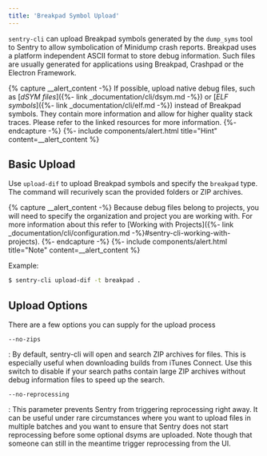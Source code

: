 ```yaml
---
title: 'Breakpad Symbol Upload'
---
```


`sentry-cli` can upload Breakpad symbols generated by the `dump_syms` tool to Sentry to allow symbolication of Minidump crash reports. Breakpad uses a platform independent ASCII format to store debug information. Such files are usually generated for applications using Breakpad, Crashpad or the Electron Framework.

{% capture __alert_content -%}
If possible, upload native debug files, such as [_dSYM files_]({%- link _documentation/cli/dsym.md -%}) or [_ELF symbols_]({%- link _documentation/cli/elf.md -%}) instead of Breakpad symbols. They contain more information and allow for higher quality stack traces. Please refer to the linked resources for more information.
{%- endcapture -%}
{%- include components/alert.html
  title="Hint"
  content=__alert_content
%}

## Basic Upload

Use `upload-dif` to upload Breakpad symbols and specify the `breakpad` type. The command will recurively scan the provided folders or ZIP archives.

{% capture __alert_content -%}
Because debug files belong to projects, you will need to specify the organization and project you are working with. For more information about this refer to [Working with Projects]({%- link _documentation/cli/configuration.md -%}#sentry-cli-working-with-projects).
{%- endcapture -%}
{%- include components/alert.html
  title="Note"
  content=__alert_content
%}

Example:

```bash
$ sentry-cli upload-dif -t breakpad .
```

## Upload Options

There are a few options you can supply for the upload process

`--no-zips`

: By default, sentry-cli will open and search ZIP archives for files. This is especially useful when downloading builds from iTunes Connect. Use this switch to disable if your search paths contain large ZIP archives without debug information files to speed up the search.

`--no-reprocessing`

: This parameter prevents Sentry from triggering reprocessing right away. It can be useful under rare circumstances where you want to upload files in multiple batches and you want to ensure that Sentry does not start reprocessing before some optional dsyms are uploaded. Note though that someone can still in the meantime trigger reprocessing from the UI.
